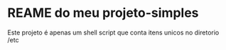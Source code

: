 # REAME do meu projeto-simples

Este projeto é apenas um shell script que conta itens unicos no diretorio /etc
